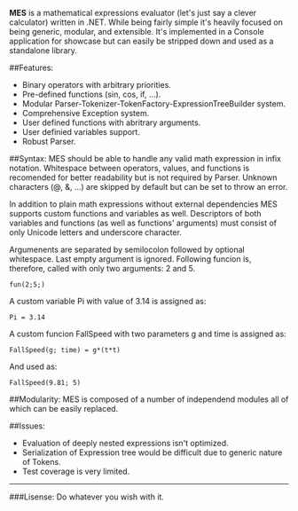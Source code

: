 __MES__ is a mathematical expressions evaluator (let's just say a clever calculator) written in .NET. While being fairly simple it's heavily focused on being generic, modular, and extensible. It's implemented in a Console application for showcase but can easily be stripped down and used as a standalone library. 

##Features:
* Binary operators with arbitrary priorities.
* Pre-defined functions (sin, cos, if, ...).
* Modular Parser-Tokenizer-TokenFactory-ExpressionTreeBuilder system.
* Comprehensive Exception system.
* User defined functions with abritrary arguments.
* User definied variables support.
* Robust Parser.

##Syntax:
MES should be able to handle any valid math expression in infix notation. Whitespace between operators, values, and functions is recomended for better readability but is not required by Parser. Unknown characters (@, &, ...) are skipped by default but can be set to throw an error.

In addition to plain math expressions without external dependencies MES supports custom functions and variables as well. Descriptors of both variables and functions (as well as functions' arguments) must consist of only Unicode letters and underscore character. 

Argumenents are separated by semilocolon followed by optional whitespace. Last empty argument is ignored. Following funcion is, therefore, called with only two arguments: 2 and 5.
```
fun(2;5;)
```


A custom variable Pi with value of 3.14 is assigned as:
```
Pi = 3.14
```
A custom funcion FallSpeed with two parameters g and time is assigned as:
```
FallSpeed(g; time) = g*(t*t)
```
And used as:
```
FallSpeed(9.81; 5)
```

##Modularity:
MES is composed of a number of independend modules all of which can be easily replaced. 

##Issues:
* Evaluation of deeply nested expressions isn't optimized.
* Serialization of Expression tree would be difficult due to generic nature of Tokens.
* Test coverage is very limited.

----
###Lisense:
Do whatever you wish with it.
